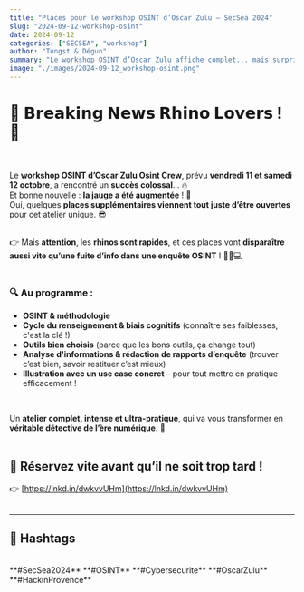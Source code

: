 ```yaml
---
title: "Places pour le workshop OSINT d’Oscar Zulu – SecSea 2024"
slug: "2024-09-12-workshop-osint"
date: 2024-09-12
categories: ["SECSEA", "workshop"]
author: "Tungst & Dégun"
summary: "Le workshop OSINT d’Oscar Zulu affiche complet... mais surprise : de nouvelles places viennent d’être ouvertes !"
image: "./images/2024-09-12_workshop-osint.png"
---
```


# 🚨 𝗕𝗿𝗲𝗮𝗸𝗶𝗻𝗴 𝗡𝗲𝘄𝘀 𝗥𝗵𝗶𝗻𝗼 𝗟𝗼𝘃𝗲𝗿𝘀 ! 🦏  
<br />

Le **workshop OSINT d’Oscar Zulu Osint Crew**, prévu **vendredi 11 et samedi 12 octobre**, a rencontré un **succès colossal**… 🔥  
Et bonne nouvelle : **la jauge a été augmentée** ! 🎉  
Oui, quelques **places supplémentaires viennent tout juste d’être ouvertes** pour cet atelier unique. 😎  
<br />

👉 Mais **attention**, les **rhinos sont rapides**, et ces places vont **disparaître aussi vite qu’une fuite d’info dans une enquête OSINT** ! 🕵️‍♂️💻  
<br />

### 🔍 Au programme :

- **OSINT & méthodologie**  
- **Cycle du renseignement & biais cognitifs** (connaître ses faiblesses, c'est la clé !)  
- **Outils bien choisis** (parce que les bons outils, ça change tout)  
- **Analyse d'informations & rédaction de rapports d’enquête** (trouver c’est bien, savoir restituer c’est mieux)  
- **Illustration avec un use case concret** – pour tout mettre en pratique efficacement !  
<br />

Un **atelier complet, intense et ultra-pratique**, qui va vous transformer en **véritable détective de l’ère numérique**. 🚀  
<br />

## 📅 Réservez vite avant qu’il ne soit trop tard !  
👉 [https://lnkd.in/dwkvvUHm](https://lnkd.in/dwkvvUHm)  
<br />

---

## 🔖 Hashtags  
<br />
**#SecSea2024** **#OSINT** **#Cybersecurite**  
**#OscarZulu** **#HackinProvence**
